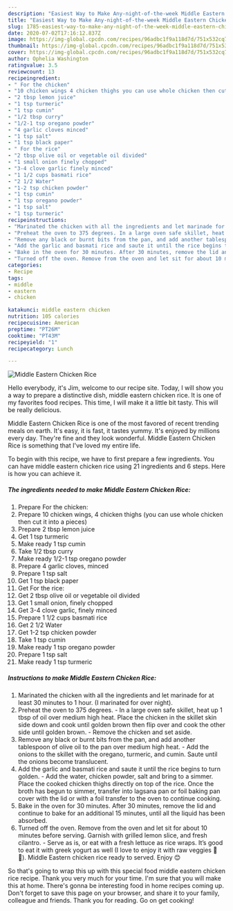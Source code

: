 ```yaml
---
description: "Easiest Way to Make Any-night-of-the-week Middle Eastern Chicken Rice"
title: "Easiest Way to Make Any-night-of-the-week Middle Eastern Chicken Rice"
slug: 1785-easiest-way-to-make-any-night-of-the-week-middle-eastern-chicken-rice
date: 2020-07-02T17:16:12.837Z
image: https://img-global.cpcdn.com/recipes/96adbc1f9a118d7d/751x532cq70/middle-eastern-chicken-rice-recipe-main-photo.jpg
thumbnail: https://img-global.cpcdn.com/recipes/96adbc1f9a118d7d/751x532cq70/middle-eastern-chicken-rice-recipe-main-photo.jpg
cover: https://img-global.cpcdn.com/recipes/96adbc1f9a118d7d/751x532cq70/middle-eastern-chicken-rice-recipe-main-photo.jpg
author: Ophelia Washington
ratingvalue: 3.5
reviewcount: 13
recipeingredient:
- " For the chicken"
- "10 chicken wings 4 chicken thighs you can use whole chicken then cut it into a pieces"
- "2 tbsp lemon juice"
- "1 tsp turmeric"
- "1 tsp cumin"
- "1/2 tbsp curry"
- "1/2-1 tsp oregano powder"
- "4 garlic cloves minced"
- "1 tsp salt"
- "1 tsp black paper"
- " For the rice"
- "2 tbsp olive oil or vegetable oil divided"
- "1 small onion finely chopped"
- "3-4 clove garlic finely minced"
- "1 1/2 cups basmati rice"
- "2 1/2 Water"
- "1-2 tsp chicken powder"
- "1 tsp cumin"
- "1 tsp oregano powder"
- "1 tsp salt"
- "1 tsp turmeric"
recipeinstructions:
- "Marinated the chicken with all the ingredients and let marinade for at least 30 minutes to 1 hour. (I marinated for over night)."
- "Preheat the oven to 375 degrees. In a large oven safe skillet, heat up 1 tbsp of oil over medium high heat. Place the chicken in the skillet skin side down and cook until golden brown then flip over and cook the other side until golden brown. Remove the chicken and set aside."
- "Remove any black or burnt bits from the pan, and add another tablespoon of olive oil to the pan over medium high heat. Add the onions to the skillet with the oregano, turmeric, and cumin. Saute until the onions become translucent."
- "Add the garlic and basmati rice and saute it until the rice begins to turn golden. Add the water, chicken powder, salt and bring to a simmer. Place the cooked chicken thighs directly on top of the rice. Once the broth has begun to simmer, transfer into lagsana pan or foil baking pan cover with the lid or with a foil transfer to the oven to continue cooking."
- "Bake in the oven for 30 minutes. After 30 minutes, remove the lid and continue to bake for an additional 15 minutes, until all the liquid has been absorbed."
- "Turned off the oven. Remove from the oven and let sit for about 10 minutes before serving. Garnish with grilled lemon slice, and fresh cilantro.  Serve as is, or eat with a fresh lettuce as rice wraps. It’s good to eat it with greek yogurt as well (I love to enjoy it with raw veggies 🍅 🥒). Middle Eastern chicken rice ready to served. Enjoy 😊"
categories:
- Recipe
tags:
- middle
- eastern
- chicken

katakunci: middle eastern chicken 
nutrition: 105 calories
recipecuisine: American
preptime: "PT26M"
cooktime: "PT43M"
recipeyield: "1"
recipecategory: Lunch

---
```



![Middle Eastern Chicken Rice](https://img-global.cpcdn.com/recipes/96adbc1f9a118d7d/751x532cq70/middle-eastern-chicken-rice-recipe-main-photo.jpg)

Hello everybody, it's Jim, welcome to our recipe site. Today, I will show you a way to prepare a distinctive dish, middle eastern chicken rice. It is one of my favorites food recipes. This time, I will make it a little bit tasty. This will be really delicious.



Middle Eastern Chicken Rice is one of the most favored of recent trending meals on earth. It's easy, it is fast, it tastes yummy. It's enjoyed by millions every day. They're fine and they look wonderful. Middle Eastern Chicken Rice is something that I've loved my entire life.


To begin with this recipe, we have to first prepare a few ingredients. You can have middle eastern chicken rice using 21 ingredients and 6 steps. Here is how you can achieve it.

<!--inarticleads1-->

##### The ingredients needed to make Middle Eastern Chicken Rice:

1. Prepare  For the chicken:
1. Prepare 10 chicken wings, 4 chicken thighs (you can use whole chicken then cut it into a pieces)
1. Prepare 2 tbsp lemon juice
1. Get 1 tsp turmeric
1. Make ready 1 tsp cumin
1. Take 1/2 tbsp curry
1. Make ready 1/2-1 tsp oregano powder
1. Prepare 4 garlic cloves, minced
1. Prepare 1 tsp salt
1. Get 1 tsp black paper
1. Get  For the rice:
1. Get 2 tbsp olive oil or vegetable oil divided
1. Get 1 small onion, finely chopped
1. Get 3-4 clove garlic, finely minced
1. Prepare 1 1/2 cups basmati rice
1. Get 2 1/2 Water
1. Get 1-2 tsp chicken powder
1. Take 1 tsp cumin
1. Make ready 1 tsp oregano powder
1. Prepare 1 tsp salt
1. Make ready 1 tsp turmeric




<!--inarticleads2-->

##### Instructions to make Middle Eastern Chicken Rice:

1. Marinated the chicken with all the ingredients and let marinade for at least 30 minutes to 1 hour. (I marinated for over night).
1. Preheat the oven to 375 degrees. - In a large oven safe skillet, heat up 1 tbsp of oil over medium high heat. Place the chicken in the skillet skin side down and cook until golden brown then flip over and cook the other side until golden brown. - Remove the chicken and set aside.
1. Remove any black or burnt bits from the pan, and add another tablespoon of olive oil to the pan over medium high heat. - Add the onions to the skillet with the oregano, turmeric, and cumin. Saute until the onions become translucent.
1. Add the garlic and basmati rice and saute it until the rice begins to turn golden. - Add the water, chicken powder, salt and bring to a simmer. Place the cooked chicken thighs directly on top of the rice. Once the broth has begun to simmer, transfer into lagsana pan or foil baking pan cover with the lid or with a foil transfer to the oven to continue cooking.
1. Bake in the oven for 30 minutes. After 30 minutes, remove the lid and continue to bake for an additional 15 minutes, until all the liquid has been absorbed.
1. Turned off the oven. Remove from the oven and let sit for about 10 minutes before serving. Garnish with grilled lemon slice, and fresh cilantro.  - Serve as is, or eat with a fresh lettuce as rice wraps. It’s good to eat it with greek yogurt as well (I love to enjoy it with raw veggies 🍅 🥒). Middle Eastern chicken rice ready to served. Enjoy 😊




So that's going to wrap this up with this special food middle eastern chicken rice recipe. Thank you very much for your time. I'm sure that you will make this at home. There's gonna be interesting food in home recipes coming up. Don't forget to save this page on your browser, and share it to your family, colleague and friends. Thank you for reading. Go on get cooking!
